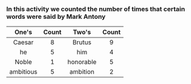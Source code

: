 ### In this activity we counted the number of times that certain words were said by Mark Antony


|    One's    | Count |     Two's    | Count |
| :---------: | :---: | :----------: | :---: |
|    Caesar   |   8   |    Brutus    |   9   |
|      he     |   5   |      him     |   4   |
|    Noble    |   1   |  honorable   |   5   |
|  ambitious  |   5   |   ambition   |   2   |